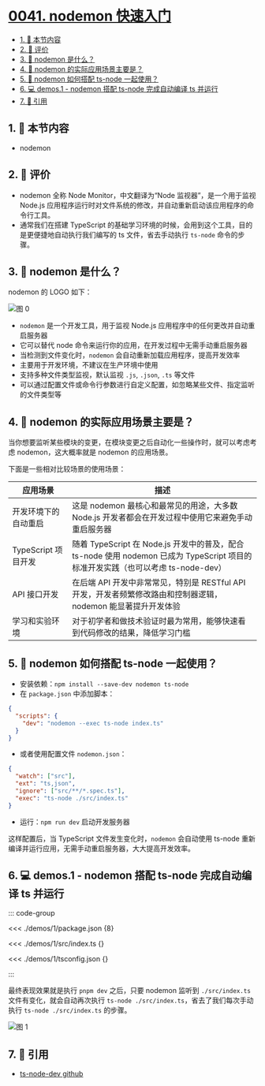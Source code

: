 # [0041. nodemon 快速入门](https://github.com/tnotesjs/TNotes.typescript/tree/main/notes/0041.%20nodemon%20%E5%BF%AB%E9%80%9F%E5%85%A5%E9%97%A8)

<!-- region:toc -->

- [1. 🎯 本节内容](#1--本节内容)
- [2. 🫧 评价](#2--评价)
- [3. 🤔 nodemon 是什么？](#3--nodemon-是什么)
- [4. 🤔 nodemon 的实际应用场景主要是？](#4--nodemon-的实际应用场景主要是)
- [5. 🤔 nodemon 如何搭配 ts-node 一起使用？](#5--nodemon-如何搭配-ts-node-一起使用)
- [6. 💻 demos.1 - nodemon 搭配 ts-node 完成自动编译 ts 并运行](#6--demos1---nodemon-搭配-ts-node-完成自动编译-ts-并运行)
- [7. 🔗 引用](#7--引用)

<!-- endregion:toc -->

## 1. 🎯 本节内容

- nodemon

## 2. 🫧 评价

- nodemon 全称 Node Monitor，中文翻译为“Node 监视器”，是一个用于监视 Node.js 应用程序运行时对文件系统的修改，并自动重新启动该应用程序的命令行工具。
- 通常我们在搭建 TypeScript 的基础学习环境的时候，会用到这个工具，目的是更便捷地自动执行我们编写的 ts 文件，省去手动执行 `ts-node` 命令的步骤。

## 3. 🤔 nodemon 是什么？

nodemon 的 LOGO 如下：

![图 0](https://cdn.jsdelivr.net/gh/tnotesjs/imgs@main/2025-10-18-19-31-17.png)

- `nodemon` 是一个开发工具，用于监视 Node.js 应用程序中的任何更改并自动重启服务器
- 它可以替代 node 命令来运行你的应用，在开发过程中无需手动重启服务器
- 当检测到文件变化时，`nodemon` 会自动重新加载应用程序，提高开发效率
- 主要用于开发环境，不建议在生产环境中使用
- 支持多种文件类型监视，默认监视 `.js`, `.json`, `.ts` 等文件
- 可以通过配置文件或命令行参数进行自定义配置，如忽略某些文件、指定监听的文件类型等

## 4. 🤔 nodemon 的实际应用场景主要是？

当你想要监听某些模块的变更，在模块变更之后自动化一些操作时，就可以考虑考虑 nodemon，这大概率就是 nodemon 的应用场景。

下面是一些相对比较场景的使用场景：

| 应用场景 | 描述 |
| --- | --- |
| 开发环境下的自动重启 | 这是 nodemon 最核心和最常见的用途，大多数 Node.js 开发者都会在开发过程中使用它来避免手动重启服务器 |
| TypeScript 项目开发 | 随着 TypeScript 在 Node.js 开发中的普及，配合 ts-node 使用 nodemon 已成为 TypeScript 项目的标准开发实践（也可以考虑 ts-node-dev） |
| API 接口开发 | 在后端 API 开发中非常常见，特别是 RESTful API 开发，开发者频繁修改路由和控制器逻辑，nodemon 能显著提升开发体验 |
| 学习和实验环境 | 对于初学者和做技术验证时最为常用，能够快速看到代码修改的结果，降低学习门槛 |

## 5. 🤔 nodemon 如何搭配 ts-node 一起使用？

- 安装依赖：`npm install --save-dev nodemon ts-node`
- 在 `package.json` 中添加脚本：

```json
{
  "scripts": {
    "dev": "nodemon --exec ts-node index.ts"
  }
}
```

- 或者使用配置文件 `nodemon.json`：

```json
{
  "watch": ["src"],
  "ext": "ts,json",
  "ignore": ["src/**/*.spec.ts"],
  "exec": "ts-node ./src/index.ts"
}
```

- 运行：`npm run dev` 启动开发服务器

这样配置后，当 TypeScript 文件发生变化时，`nodemon` 会自动使用 ts-node 重新编译并运行应用，无需手动重启服务器，大大提高开发效率。

## 6. 💻 demos.1 - nodemon 搭配 ts-node 完成自动编译 ts 并运行

::: code-group

<<< ./demos/1/package.json {8}

<<< ./demos/1/src/index.ts {}

<<< ./demos/1/tsconfig.json {}

:::

最终表现效果就是执行 `pnpm dev` 之后，只要 nodemon 监听到 `./src/index.ts` 文件有变化，就会自动再次执行 `ts-node ./src/index.ts`，省去了我们每次手动执行 `ts-node ./src/index.ts` 的步骤。

![图 1](https://cdn.jsdelivr.net/gh/tnotesjs/imgs@main/2025-10-18-19-31-32.png)

## 7. 🔗 引用

- [ts-node-dev github][1]

[1]: https://github.com/wclr/ts-node-dev
